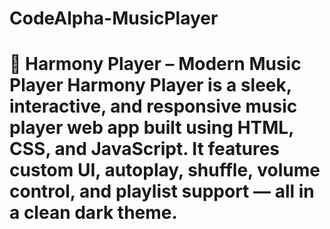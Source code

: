 # CodeAlpha-MusicPlayer
# 🎵 Harmony Player – Modern Music Player  **Harmony Player** is a sleek, interactive, and responsive music player web app built using **HTML**, **CSS**, and **JavaScript**. It features custom UI, autoplay, shuffle, volume control, and playlist support — all in a clean dark theme.
